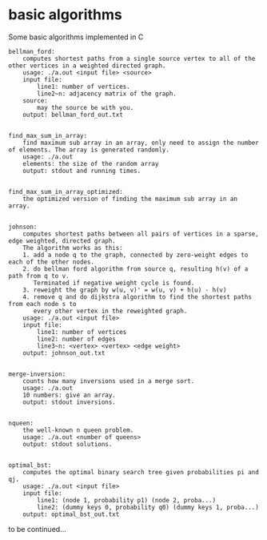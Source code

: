 # basic algorithms
Some basic algorithms implemented in C

    bellman_ford:
        computes shortest paths from a single source vertex to all of the other vertices in a weighted directed graph.
        usage: ./a.out <input file> <source>
        input file:
            line1: number of vertices.
            line2~n: adjacency matrix of the graph.
        source:
            may the source be with you.
        output: bellman_ford_out.txt


    find_max_sum_in_array:
        find maximum sub array in an array, only need to assign the number of elements. The array is generated randomly.
        usage: ./a.out
        elements: the size of the random array
        output: stdout and running times.
        
    
    find_max_sum_in_array_optimized:
        the optimized version of finding the maximum sub array in an array.
        
    
    johnson:
        computes shortest paths between all pairs of vertices in a sparse, edge weighted, directed graph.
        The algorithm works as this:
        1. add a node q to the graph, connected by zero-weight edges to each of the other nodes.
        2. do bellman ford algorithm from source q, resulting h(v) of a path from q to v.
           Terminated if negative weight cycle is found.
        3. reweight the graph by w(u, v)' = w(u, v) + h(u) - h(v)
        4. remove q and do dijkstra algorithm to find the shortest paths from each node s to 
           every other vertex in the reweighted graph.
        usage: ./a.out <input file>
        input file:
            line1: number of vertices
            line2: number of edges
            line3~n: <vertex> <vertex> <edge weight>
        output: johnson_out.txt

    
    merge-inversion:
        counts how many inversions used in a merge sort.
        usage: ./a.out
        10 numbers: give an array.
        output: stdout inversions.


    nqueen:
        the well-known n queen problem.
        usage: ./a.out <number of queens>
        output: stdout solutions.


    optimal_bst:
        computes the optimal binary search tree given probabilities pi and qj.
        usage: ./a.out <input file>
        input file:
            line1: (node 1, probability p1) (node 2, proba...)
            line2: (dummy keys 0, probability q0) (dummy keys 1, proba...)
        output: optimal_bst_out.txt


to be continued...
